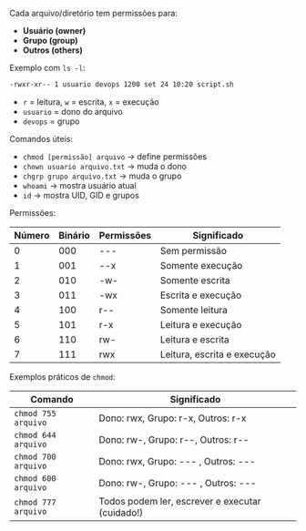 Cada arquivo/diretório tem permissões para:
- **Usuário (owner)**
- **Grupo (group)**
- **Outros (others)**

Exemplo com `ls -l`:
```bash
-rwxr-xr-- 1 usuario devops 1200 set 24 10:20 script.sh
```
- `r` = leitura, `w` = escrita, `x` = execução
- `usuario` = dono do arquivo
- `devops` = grupo

Comandos úteis:
- `chmod [permissão] arquivo` → define permissões
- `chown usuario arquivo.txt` → muda o dono
- `chgrp grupo arquivo.txt` → muda o grupo
- `whoami` → mostra usuário atual
- `id` → mostra UID, GID e grupos

Permissões:

| Número | Binário | Permissões | Significado                 |
| ------ | ------- | ---------- | --------------------------- |
| 0      | 000     | ---        | Sem permissão               |
| 1      | 001     | --x        | Somente execução            |
| 2      | 010     | -w-        | Somente escrita             |
| 3      | 011     | -wx        | Escrita e execução          |
| 4      | 100     | r--        | Somente leitura             |
| 5      | 101     | r-x        | Leitura e execução          |
| 6      | 110     | rw-        | Leitura e escrita           |
| 7      | 111     | rwx        | Leitura, escrita e execução |

Exemplos práticos de `chmod`:

| Comando | Significado |
|---------|-------------|
| `chmod 755 arquivo` | Dono: rwx, Grupo: r-x, Outros: r-x |
| `chmod 644 arquivo` | Dono: rw-, Grupo: r--, Outros: r-- |
| `chmod 700 arquivo` | Dono: rwx, Grupo: --- , Outros: --- |
| `chmod 600 arquivo` | Dono: rw-, Grupo: --- , Outros: --- |
| `chmod 777 arquivo` | Todos podem ler, escrever e executar (cuidado!) |


